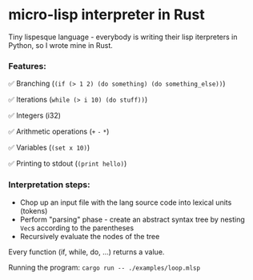 # micro-lisp interpreter in Rust

Tiny lispesque language - everybody is writing their lisp iterpreters in Python, so I wrote mine in Rust. 

### Features:
✅ Branching (`(if (> 1 2) (do something) (do something_else))`)

✅ Iterations (`while (> i 10) (do stuff))`)

✅ Integers (i32)

✅ Arithmetic operations (`+` `-` `*`)

✅ Variables (`(set x 10)`)

✅ Printing to stdout (`(print hello)`)

### Interpretation steps:
* Chop up an input file with the lang source code into lexical units (tokens)
* Perform "parsing" phase - create an abstract syntax tree by nesting `Vec`s according to the parentheses
* Recursively evaluate the nodes of the tree

Every function (if, while, do, ...) returns a value.

Running the program:
`cargo run -- ./examples/loop.mlsp`
